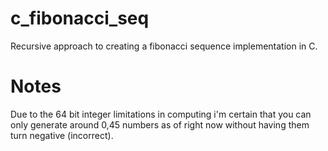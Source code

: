 # c_fibonacci_seq
Recursive approach to creating a fibonacci sequence implementation in C. 

# Notes
Due to the 64 bit integer limitations in computing i'm certain that you can only generate around 0,45 numbers as of right now without having them turn negative (incorrect). 

